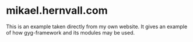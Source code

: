 mikael.hernvall.com
=========

This is an example taken directly from my own website. It gives an example of how gyg-framework and its modules may be used.
